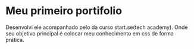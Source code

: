 # Meu primeiro portifolio

Desenvolvi ele acompanhado pelo da curso start.se(tech academy). Onde seu objetivo principal é colocar meu conhecimento em css de forma prática. 

